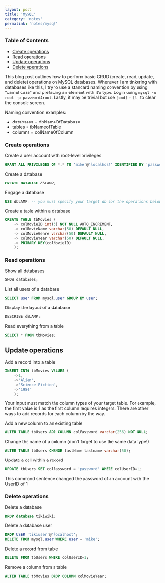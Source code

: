 ```yaml
---
layout: post
title: 'MySQL'
category: 'notes'
permalink: 'notes/mysql'
---
```


### Table of Contents
* [Create operations](#create-operations) 
* [Read operations](#read-operations)
* [Update operations](#update-operations)
* [Delete operations](#delete-operations)

This blog post outlines how to perform basic CRUD (create, read, update, and delete) operations on MySQL databases. Whenever I am tinkering with databases like this, I try to use a standard naming convention by using “camel case” and prefacing an element with it’s type. Login using `mysql -u root -p password4root`. Lastly, it may be trivial but use `[cmd]` + `[l]` to clear the console screen.

Naming convention examples:
* databases = dbNameOfDatabase
* tables = tbNameofTable
* columns = colNameOfColumn

### Create operations
Create a user account with root-level privileges
```sql
GRANT ALL PRIVILEGES ON *.* TO 'mike'@'localhost' IDENTIFIED BY 'password4mike';
```
Create a database
```sql
CREATE DATABASE dbLAMP;
```
Engage a database
```sql
USE dbLAMP; -- you must specify your target db for the operations below
```
Create a table within a database
```sql
CREATE TABLE tbMovies ( 
	-> colMovieID int(5) NOT NULL AUTO_INCREMENT,
	-> colMovieName varchar(50) DEFAULT NULL,
	-> colMovieGenre varchar(50) DEFAULT NULL,
	-> colMovieYear varchar(50) DEFAULT NULL,
	-> PRIMARY KEY(colMovieID)
	);
```

### Read operations
Show all databases
```sql
SHOW databases;
```
List all users of a database
```sql
SELECT user FROM mysql.user GROUP BY user; 
```
Display the layout of a database
```sql
DESCRIBE dbLAMP; 
```
Read everything from a table
```sql
SELECT * FROM tbMovies; 
```
## Update operations

Add a record into a table
```sql
INSERT INTO tbMovies VALUES ( 
	->1, 
	->'Alien', 
	->'Science Fiction', 	
	->'1984' 
	);
```
Your input must match the column types of your target table. For example, the first value is 1 as the first column requires integers. There are other ways to add records for each column by the way.

Add a new column to an existing table
```sql
ALTER TABLE tbUsers ADD COLUMN colPassword varchar(256) NOT NULL;
```
Change the name of a column (don’t forget to use the same data type!)
```sql
ALTER TABLE tbUsers CHANGE lastName lastname varchar(50);
```
Update a cell within a record
```sql
UPDATE tbUsers SET colPassword = 'password' WHERE colUserID=1; 
```
This command sentence changed the password of an account with the UserID of 1.

### Delete operations

Delete a database
```sql
DROP database tikiwiki;
```
Delete a database user
```sql
DROP USER 'tikiuser'@'localhost';
DELETE FROM mysql.user WHERE user = 'mike'; 
```
Delete a record from table
```sql
DELETE FROM tbUsers WHERE colUserID=1;
```
Remove a column from a table
```sql
ALTER TABLE tbMovies DROP COLUMN colMovieYear;
```
